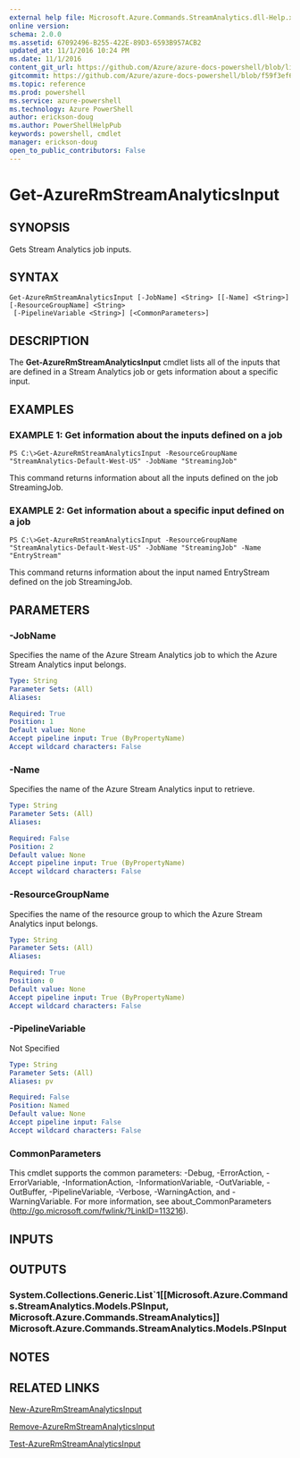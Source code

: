 ```yaml
---
external help file: Microsoft.Azure.Commands.StreamAnalytics.dll-Help.xml
online version: 
schema: 2.0.0
ms.assetid: 67092496-B255-422E-89D3-6593B957ACB2
updated_at: 11/1/2016 10:24 PM
ms.date: 11/1/2016
content_git_url: https://github.com/Azure/azure-docs-powershell/blob/live/azureps-cmdlets-docs/ResourceManager/AzureRM.StreamAnalytics/v1.0.12/Get-AzureRmStreamAnalyticsInput.md
gitcommit: https://github.com/Azure/azure-docs-powershell/blob/f59f3ef60bc592383812213e69fd77ba950759ed/azureps-cmdlets-docs/ResourceManager/AzureRM.StreamAnalytics/v1.0.12/Get-AzureRmStreamAnalyticsInput.md
ms.topic: reference
ms.prod: powershell
ms.service: azure-powershell
ms.technology: Azure PowerShell
author: erickson-doug
ms.author: PowerShellHelpPub
keywords: powershell, cmdlet
manager: erickson-doug
open_to_public_contributors: False
---
```


# Get-AzureRmStreamAnalyticsInput

## SYNOPSIS
Gets Stream Analytics job inputs.

## SYNTAX

```
Get-AzureRmStreamAnalyticsInput [-JobName] <String> [[-Name] <String>] [-ResourceGroupName] <String>
 [-PipelineVariable <String>] [<CommonParameters>]
```

## DESCRIPTION
The **Get-AzureRmStreamAnalyticsInput** cmdlet lists all of the inputs that are defined in a Stream Analytics job or gets information about a specific input.

## EXAMPLES

### EXAMPLE 1: Get information about the inputs defined on a job
```
PS C:\>Get-AzureRmStreamAnalyticsInput -ResourceGroupName "StreamAnalytics-Default-West-US" -JobName "StreamingJob"
```

This command returns information about all the inputs defined on the job StreamingJob.

### EXAMPLE 2: Get information about a specific input defined on a job
```
PS C:\>Get-AzureRmStreamAnalyticsInput -ResourceGroupName "StreamAnalytics-Default-West-US" -JobName "StreamingJob" -Name "EntryStream"
```

This command returns information about the input named EntryStream defined on the job StreamingJob.

## PARAMETERS

### -JobName
Specifies the name of the Azure Stream Analytics job to which the Azure Stream Analytics input belongs.

```yaml
Type: String
Parameter Sets: (All)
Aliases: 

Required: True
Position: 1
Default value: None
Accept pipeline input: True (ByPropertyName)
Accept wildcard characters: False
```

### -Name
Specifies the name of the Azure Stream Analytics input to retrieve.

```yaml
Type: String
Parameter Sets: (All)
Aliases: 

Required: False
Position: 2
Default value: None
Accept pipeline input: True (ByPropertyName)
Accept wildcard characters: False
```

### -ResourceGroupName
Specifies the name of the resource group to which the Azure Stream Analytics input belongs.

```yaml
Type: String
Parameter Sets: (All)
Aliases: 

Required: True
Position: 0
Default value: None
Accept pipeline input: True (ByPropertyName)
Accept wildcard characters: False
```

### -PipelineVariable
Not Specified

```yaml
Type: String
Parameter Sets: (All)
Aliases: pv

Required: False
Position: Named
Default value: None
Accept pipeline input: False
Accept wildcard characters: False
```

### CommonParameters
This cmdlet supports the common parameters: -Debug, -ErrorAction, -ErrorVariable, -InformationAction, -InformationVariable, -OutVariable, -OutBuffer, -PipelineVariable, -Verbose, -WarningAction, and -WarningVariable. For more information, see about_CommonParameters (http://go.microsoft.com/fwlink/?LinkID=113216).

## INPUTS

## OUTPUTS

### System.Collections.Generic.List`1[[Microsoft.Azure.Commands.StreamAnalytics.Models.PSInput, Microsoft.Azure.Commands.StreamAnalytics]]            Microsoft.Azure.Commands.StreamAnalytics.Models.PSInput

## NOTES

## RELATED LINKS

[New-AzureRmStreamAnalyticsInput](xref:ResourceManager/AzureRM.StreamAnalytics/v1.0.12/New-AzureRmStreamAnalyticsInput.md)

[Remove-AzureRmStreamAnalyticsInput](xref:ResourceManager/AzureRM.StreamAnalytics/v1.0.12/Remove-AzureRmStreamAnalyticsInput.md)

[Test-AzureRmStreamAnalyticsInput](xref:ResourceManager/AzureRM.StreamAnalytics/v1.0.12/Test-AzureRmStreamAnalyticsInput.md)


